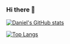 ### Hi there 👋

<!--
**Gavinok/gavinok** is a ✨ _special_ ✨ repository because its `README.md` (this file) appears on your GitHub profile.

Here are some ideas to get you started:

- 🔭 I’m currently working on ...
- 🌱 I’m currently learning ...
- 👯 I’m looking to collaborate on ...
- 🤔 I’m looking for help with ...
- 💬 Ask me about ...
- 📫 How to reach me: ...
- 😄 Pronouns: ...
- ⚡ Fun fact: ...
-->
[![Daniel's GitHub stats](https://github-readme-stats.vercel.app/api?username=danielleevandenbosch)](https://github.com/anuraghazra/github-readme-stats)

[![Top Langs](https://github-readme-stats.vercel.app/api/top-langs/?username=danielleevandenbosch&layout=compact&exclude_repo=dwm,dmenu,st-1,st,dwm-archived,DWMIM,dotfiles,ugrind)](https://github.com/anuraghazra/github-readme-stats)
